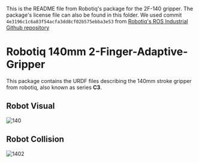 This is the README file from Robotiq's package for the 2F-140 gripper. The package's license file can also be found in this folder.
We used commit `4e3196c1c6a83f54acfa3dd8cf02b575ebba3e53` from [Robotiq's ROS Industrial Github repository](https://github.com/ros-industrial/robotiq)

# Robotiq 140mm 2-Finger-Adaptive-Gripper 

This package contains the URDF files describing the 140mm stroke gripper from robotiq, also known as series **C3**.

## Robot Visual
![140](https://user-images.githubusercontent.com/8356912/49428409-463f8580-f7a6-11e8-8278-5246acdc5c14.png)

## Robot Collision 
![1402](https://user-images.githubusercontent.com/8356912/49428407-463f8580-f7a6-11e8-9c4e-df69e478f107.png)
